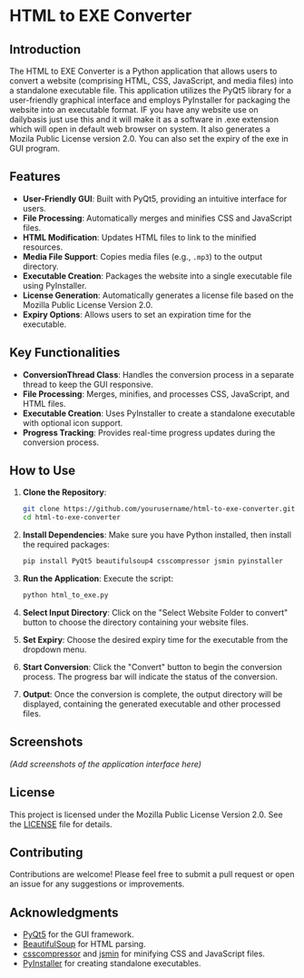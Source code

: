 # HTML to EXE Converter

## Introduction
The HTML to EXE Converter is a Python application that allows users to convert a website (comprising HTML, CSS, JavaScript, and media files) into a standalone executable file. This application utilizes the PyQt5 library for a user-friendly graphical interface and employs PyInstaller for packaging the website into an executable format. IF you have any website use on dailybasis just use this and it will make it as a software in .exe extension which will open in default web browser on system. It also generates a Mozila Public License version 2.0. You can also set the expiry of the exe in GUI program. 

## Features
- **User-Friendly GUI**: Built with PyQt5, providing an intuitive interface for users.
- **File Processing**: Automatically merges and minifies CSS and JavaScript files.
- **HTML Modification**: Updates HTML files to link to the minified resources.
- **Media File Support**: Copies media files (e.g., `.mp3`) to the output directory.
- **Executable Creation**: Packages the website into a single executable file using PyInstaller.
- **License Generation**: Automatically generates a license file based on the Mozilla Public License Version 2.0.
- **Expiry Options**: Allows users to set an expiration time for the executable.

## Key Functionalities
- **ConversionThread Class**: Handles the conversion process in a separate thread to keep the GUI responsive.
- **File Processing**: Merges, minifies, and processes CSS, JavaScript, and HTML files.
- **Executable Creation**: Uses PyInstaller to create a standalone executable with optional icon support.
- **Progress Tracking**: Provides real-time progress updates during the conversion process.

## How to Use
1. **Clone the Repository**:
   ```bash
   git clone https://github.com/yourusername/html-to-exe-converter.git
   cd html-to-exe-converter
   ```

2. **Install Dependencies**:
   Make sure you have Python installed, then install the required packages:
   ```bash
   pip install PyQt5 beautifulsoup4 csscompressor jsmin pyinstaller
   ```

3. **Run the Application**:
   Execute the script:
   ```bash
   python html_to_exe.py
   ```

4. **Select Input Directory**:
   Click on the "Select Website Folder to convert" button to choose the directory containing your website files.

5. **Set Expiry**:
   Choose the desired expiry time for the executable from the dropdown menu.

6. **Start Conversion**:
   Click the "Convert" button to begin the conversion process. The progress bar will indicate the status of the conversion.

7. **Output**:
   Once the conversion is complete, the output directory will be displayed, containing the generated executable and other processed files.

## Screenshots
*(Add screenshots of the application interface here)*

## License
This project is licensed under the Mozilla Public License Version 2.0. See the [LICENSE](LICENSE) file for details.

## Contributing
Contributions are welcome! Please feel free to submit a pull request or open an issue for any suggestions or improvements.

## Acknowledgments
- [PyQt5](https://www.riverbankcomputing.com/software/pyqt/intro) for the GUI framework.
- [BeautifulSoup](https://www.crummy.com/software/BeautifulSoup/bs4/doc/) for HTML parsing.
- [csscompressor](https://github.com/yui/yuicompressor) and [jsmin](https://github.com/douglascrockford/JSMin) for minifying CSS and JavaScript files.
- [PyInstaller](https://www.pyinstaller.org/) for creating standalone executables.
